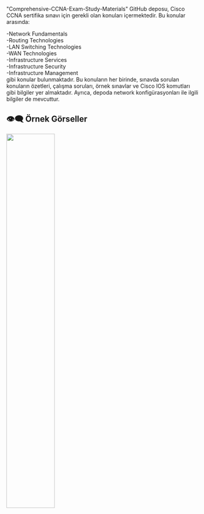 "Comprehensive-CCNA-Exam-Study-Materials" GitHub deposu, Cisco CCNA sertifika sınavı için gerekli olan konuları içermektedir. Bu konular arasında:

-Network Fundamentals </br>
-Routing Technologies </br>
-LAN Switching Technologies </br>
-WAN Technologies </br>
-Infrastructure Services </br>
-Infrastructure Security </br>
-Infrastructure Management </br>
gibi konular bulunmaktadır. Bu konuların her birinde, sınavda sorulan konuların özetleri, çalışma soruları, örnek sınavlar ve Cisco IOS komutları gibi bilgiler yer almaktadır. Ayrıca, depoda network konfigürasyonları ile ilgili bilgiler de mevcuttur.


## 👁‍🗨 Örnek Görseller </br> 
<img src="https://user-images.githubusercontent.com/81330668/212322604-6f106711-4ee5-4974-b4e6-d77847641d20.png" align="center" width="50%"> </br> 
